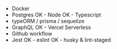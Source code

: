 - Docker
- Postgres
OK - Node
OK - Typescript
- typeORM / prisma / sequelize
- GraphQL
OK - Vercel Serverless
- Github workflow
- Jest
OK - eslint
OK - husky & lint-staged
